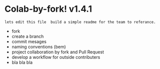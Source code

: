 # Colab-by-fork! v1.4.1
	lets edit this file  build a simple readme for the team to referance.
- fork
- create a branch
- commit mesages
- naming conventions (bem)
- project collaboration by fork and Pull Request
- develop a workflow for outside contributers
- bla bla bla



